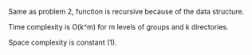 Same as problem 2, function is recursive because of the data structure.

Time complexity is O(k^m) for m levels of groups and k directories.

Space complexity is constant (1).